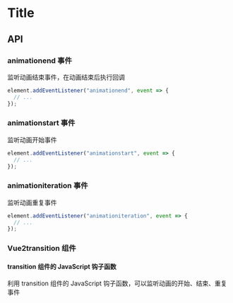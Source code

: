 # Title

## API

### animationend 事件

监听动画结束事件，在动画结束后执行回调

```js
element.addEventListener("animationend", event => {
  // ...
});
```

### animationstart 事件

监听动画开始事件

```js
element.addEventListener("animationstart", event => {
  // ...
});
```

### animationiteration 事件

监听动画重复事件

```js
element.addEventListener("animationiteration", event => {
  // ...
});
```

### Vue2transition 组件

#### transition 组件的 JavaScript 钩子函数

利用 transition 组件的 JavaScript 钩子函数，可以监听动画的开始、结束、重复事件
